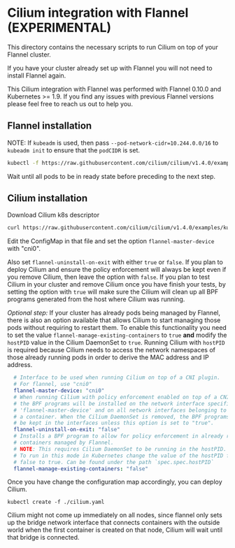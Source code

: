 Cilium integration with Flannel (EXPERIMENTAL)
==============================================

This directory contains the necessary scripts to run Cilium on top of your
Flannel cluster.

If you have your cluster already set up with Flannel you will not need to
install Flannel again.

This Cilium integration with Flannel was performed with Flannel 0.10.0 and
Kubernetes >= 1.9. If you find any issues with previous Flannel versions please
feel free to reach us out to help you.

Flannel installation
--------------------

NOTE: If `kubeadm` is used, then pass `--pod-network-cidr=10.244.0.0/16` to
`kubeadm init` to ensure that the `podCIDR` is set.

```bash
kubectl -f https://raw.githubusercontent.com/cilium/cilium/v1.4.0/examples/kubernetes/addons/flannel/flannel.yaml
```

Wait until all pods to be in ready state before preceding to the next step.

Cilium installation
-------------------

Download Cilium k8s descriptor

```bash
curl https://raw.githubusercontent.com/cilium/cilium/v1.4.0/examples/kubernetes/1.9/cilium.yaml
```

Edit the ConfigMap in that file and set the option `flannel-master-device` with "cni0".

Also set `flannel-uninstall-on-exit` with either `true` or `false`. If you
plan to deploy Cilium and ensure the policy enforcement will always be kept even
if you remove Cilium, then leave the option with `false`. If you plan to test
Cilium in your cluster and remove Cilium once you have finish your tests, by
setting the option with `true` will make sure the Cilium will clean up all BPF
programs generated from the host where Cilium was running.

*Optional step:*
If your cluster has already pods being managed by Flannel, there is also
an option available that allows Cilium to start managing those pods without
requiring to restart them. To enable this functionality you need to set the
value `flannel-manage-existing-containers` to `true` **and** modify
the `hostPID` value in the Cilium DaemonSet to `true`. Running
Cilium with `hostPID` is required because Cilium needs to access the network
namespaces of those already running pods in order to derive the MAC address and
IP address.

```yaml
  # Interface to be used when running Cilium on top of a CNI plugin.
  # For flannel, use "cni0"
  flannel-master-device: "cni0"
  # When running Cilium with policy enforcement enabled on top of a CNI plugin
  # the BPF programs will be installed on the network interface specified in
  # 'flannel-master-device' and on all network interfaces belonging to
  # a container. When the Cilium DaemonSet is removed, the BPF programs will
  # be kept in the interfaces unless this option is set to "true".
  flannel-uninstall-on-exit: "false"
  # Installs a BPF program to allow for policy enforcement in already running
  # containers managed by Flannel.
  # NOTE: This requires Cilium DaemonSet to be running in the hostPID.
  # To run in this mode in Kubernetes change the value of the hostPID from
  # false to true. Can be found under the path `spec.spec.hostPID`
  flannel-manage-existing-containers: "false"
```

Once you have change the configuration map accordingly, you can deploy Cilium.

```
kubectl create -f ./cilium.yaml
```

Cilium might not come up immediately on all nodes, since flannel only sets up
the bridge network interface that connects containers with the outside world
when the first container is created on that node, Cilium will wait until that
bridge is connected.
